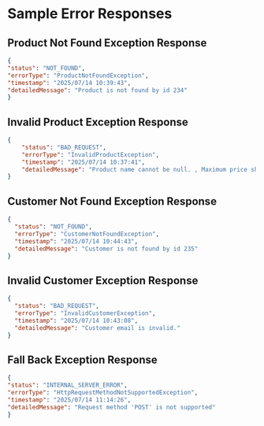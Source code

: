 # Sample Error Responses

## Product Not Found Exception Response

```json
{
"status": "NOT_FOUND",
"errorType": "ProductNotFoundException",
"timestamp": "2025/07/14 10:39:43",
"detailedMessage": "Product is not found by id 234"
}
```

## Invalid Product Exception Response

```json
{
    "status": "BAD_REQUEST",
    "errorType": "InvalidProductException",
    "timestamp": "2025/07/14 10:37:41",
    "detailedMessage": "Product name cannot be null. , Maximum price should be up to 10 digit and 2 fraction. , Id should be up to 6 digits."
}
```

## Customer Not Found Exception Response

```json
{
  "status": "NOT_FOUND",
  "errorType": "CustomerNotFoundException",
  "timestamp": "2025/07/14 10:44:43",
  "detailedMessage": "Customer is not found by id 235"
}
```

## Invalid Customer Exception Response

```json
{
  "status": "BAD_REQUEST",
  "errorType": "InvalidCustomerException",
  "timestamp": "2025/07/14 10:43:08",
  "detailedMessage": "Customer email is invalid."
}
```

## Fall Back Exception Response
```json
{
"status": "INTERNAL_SERVER_ERROR",
"errorType": "HttpRequestMethodNotSupportedException",
"timestamp": "2025/07/14 11:14:26",
"detailedMessage": "Request method 'POST' is not supported"
}
```

